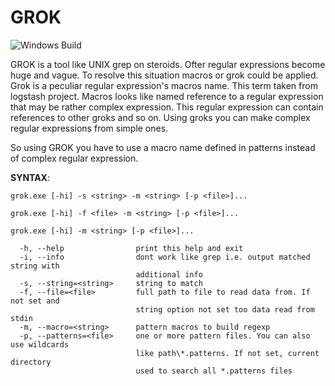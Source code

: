 GROK
======
![Windows Build](https://github.com/aegoroff/grok/workflows/Windows%20Build/badge.svg)

GROK is a tool like UNIX grep on steroids. Ofter regular expressions become huge and vague. To resolve this situation macros or grok could be applied. Grok is a peculiar regular expression's macros name. 
This term taken from logstash project. Macros looks like named reference to a regular expression that may be rather complex expression. 
This regular expression can contain references to other groks and so on. Using groks you can make complex regular expressions from simple ones.

So using GROK you have to use a macro name defined in patterns instead of complex regular expression.

**SYNTAX**:
```
grok.exe [-hi] -s <string> -m <string> [-p <file>]...

grok.exe [-hi] -f <file> -m <string> [-p <file>]...

grok.exe [-hi] -m <string> [-p <file>]...

  -h, --help                print this help and exit
  -i, --info                dont work like grep i.e. output matched string with
                            additional info
  -s, --string=<string>     string to match
  -f, --file=<file>         full path to file to read data from. If not set and
                            string option not set too data read from stdin
  -m, --macro=<string>      pattern macros to build regexp
  -p, --patterns=<file>     one or more pattern files. You can also use wildcards
                            like path\*.patterns. If not set, current directory
                            used to search all *.patterns files
``` 